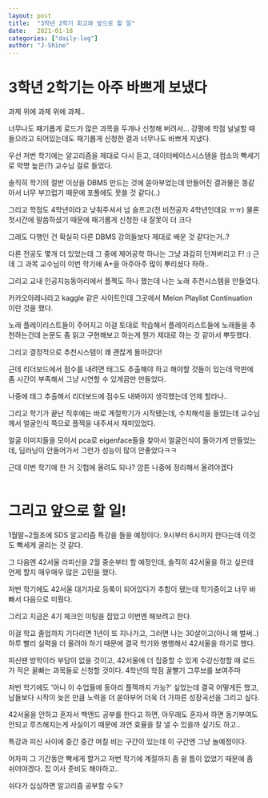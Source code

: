 ```yaml
---
layout: post
title:  "3학년 2학기 회고와 앞으로 할 일"
date:   2021-01-18
categories: ["daily-log"]
author: "J-Shine"
---
```


# 3학년 2학기는 아주 바쁘게 보냈다

과제 위에 과제 위에 과제..<br>

너무나도 패기롭게 로드가 많은 과목을 두개나 신청해 버려서... 강평에 학점 널널할 때 들으라고 되어있는데도 패기롭게 신청한 결과 너무나도 바쁘게 지냈다.<br>

우선 저번 학기에는 알고리즘을 제대로 다시 듣고, 데이터베이스시스템을 컴소의 빡세기로 악명 높은(?) 교수님 걸로 들었다.<br>

솔직히 학기의 절반 이상을 DBMS 만드는 것에 쏟아부었는데 만들어진 결과물은 똥같아서 너무 부끄럽기 때문에 포폴에도 못쓸 것 같다(..)<br>

그리고 학점도 4학년이라고 낮춰주셔서 넘 슬프고(전 비전공자 4학년인데요 ㅠㅠ) 물론 첫시간에 말씀하셨기 때문에 패기롭게 신청한 내 잘못이 더 크다<br>

그래도 다행인 건 확실히 다른 DBMS 강의들보다 제대로 배운 것 같다는거..?<br>

다른 전공도 몇개 더 있었는데 그 중에 제어공학 하나는 그냥 과감히 던져버리고 F! :) 근데 그 과목 교수님이 이번 학기에 A+을 아주아주 많이 뿌리셨다 하하..<br>

그리고 교내 인공지능동아리에서 플젝도 하나 했는데 나는 노래 추천시스템을 만들었다.<br>

카카오아레나라고 kaggle 같은 사이트인데 그곳에서 Melon Playlist Continuation 이란 것을 했다.<br>

노래 플레이리스트들이 주어지고 이걸 토대로 학습해서 플레이리스트들에 노래들을 추천하는건데 논문도 좀 읽고 구현해보고 하는게 뭔가 제대로 하는 것 같아서 뿌듯했다.<br>

그리고 결정적으로 추천시스템이 꽤 괜찮게 돌아갔다!<br>

근데 리더보드에서 점수를 내려면 태그도 추출해야 하고 해야할 것들이 있는데 막판에 좀 시간이 부족해서 그냥 시연할 수 있게끔만 만들었다.<br>

나중에 태그 추출해서 리더보드에 점수도 내봐야지 생각했는데 언제 할라나..<br>

그리고 학기가 끝난 직후에는 바로 계절학기가 시작됐는데, 수치해석을 들었는데 교수님께서 얼굴인식 쪽으로 플젝을 내주셔서 재미있었다.<br>

얼굴 이미지들을 모아서 pca로 eigenface들을 찾아서 얼굴인식이 돌아가게 만들었는데, 딥러닝이 안들어가서 그런가 성능이 많이 안좋았다ㅋㅋ<br>

근데 이번 학기에 한 거 깃헙에 올려도 되나? 암튼 나중에 정리해서 올려야겠다<br><br>

# 그리고 앞으로 할 일!<br>

1월말~2월초에 SDS 알고리즘 특강을 들을 예정이다. 9시부터 6시까지 한다는데 이것도 빡세게 굴리는 것 같다.<br>

그 다음엔 42서울 라피신을 2월 중순부터 할 예정인데, 솔직히 42서울을 하고 싶은데 언제 할지 매우매우 많은 고민을 했다.<br>

저번 학기에도 42서울 대기자로 등록이 되어있다가 추합이 됐는데 학기중이고 너무 바빠서 다음으로 미뤘다.<br>

그리고 지금은 4기 체크인 미팅을 잡았고 이번엔 해보려고 한다.<br>

이걸 학교 졸업까지 기다리면 1년이 또 지나가고, 그러면 나는 30살이고(아니 왜 벌써..) 하루 빨리 실력을 더 올려야 하기 때문에 결국 학기와 병행해서 42서울을 하기로 했다.<br>

피신땐 방학이라 부담이 없을 것이고, 42서울에 더 집중할 수 있게 수강신청할 때 로드가 적은 꿀빠는 과목들로 신청할 것이다. 4학년의 학점 꿀빨기 그루브를 보여주마<br>

저번 학기에도 '아니 이 수업들에 동아리 플젝까지 가능?' 싶었는데 결국 어떻게든 했고, 남들보다 시작이 늦은 만큼 노력을 더 쏟아부어 더욱 더 가파른 성장곡선을 그리고 싶다.<br>

42서울을 안하고 혼자서 백엔드 공부를 한다고 하면, 아무래도 혼자서 하면 동기부여도 안되고 루즈해지는게 사실이기 때문에 과연 효율을 잘 낼 수 있을까 싶기도 하고..<br>

특강과 피신 사이에 중간 중간 며칠 비는 구간이 있는데 이 구간엔 그냥 놀예정이다.<br>

어차피 그 기간동안 빡세게 할거고 저번 학기에 계절까지 좀 쉴 틈이 없었기 때문에 좀 쉬어야겠다. 집 이사 준비도 해야하고..<br>

쉬다가 심심하면 알고리즘 공부할 수도?<br>



